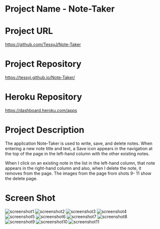 # Project Name - Note-Taker

# Project URL

https://github.com/TessyJ/Note-Taker

# Project Repository

https://tessyj.github.io/Note-Taker/

# Heroku Repository
https://dashboard.heroku.com/apps

# Project Description

The application Note-Taker is used to write, save, and delete notes.
When entering a new note title and text, a Save icon appears in the navigation at the top of the page in the left-hand column with the other existing notes.

When I click on an existing note in the list in the left-hand column, that note appears in the right-hand column and also, when I delete the note, it removes from the page.
The images from the page from shots 9- 11 show the delete page.

# Screen Shot

![screenshot1](images/shot1.png)
![screenshot2](images/shot2.png)
![screenshot3](images/shot3.png)
![screenshot4](images/shot4.png)
![screenshot5](images/shot5.png)
![screenshot6](images/shot6.png)
![screenshot7](images/shot7.png)
![screenshot8](images/shot8.png)
![screenshot9](images/shot9.png)
![screenshot10](images/shot10.png)
![screenshot11](images/shot11.png)
